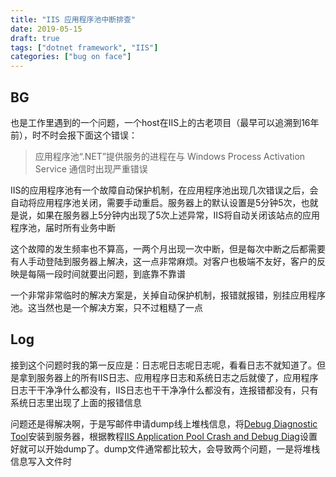 ```yaml
---
title: "IIS 应用程序池中断排查"
date: 2019-05-15
draft: true
tags: ["dotnet framework", "IIS"]
categories: ["bug on face"]
---
```


## BG

也是工作里遇到的一个问题，一个host在IIS上的古老项目（最早可以追溯到16年前），时不时会报下面这个错误：

> 应用程序池“.NET”提供服务的进程在与 Windows Process Activation Service 通信时出现严重错误

IIS的应用程序池有一个故障自动保护机制，在应用程序池出现几次错误之后，会自动将应用程序池关闭，需要手动重启。服务器上的默认设置是5分钟5次，也就是说，如果在服务器上5分钟内出现了5次上述异常，IIS将自动关闭该站点的应用程序池，届时所有业务中断

这个故障的发生频率也不算高，一两个月出现一次中断，但是每次中断之后都需要有人手动登陆到服务器上解决，这一点非常麻烦。对客户也极端不友好，客户的反映是每隔一段时间就要出问题，到底靠不靠谱

一个非常非常临时的解决方案是，关掉自动保护机制，报错就报错，别挂应用程序池。这当然也是一个解决方案，只不过粗糙了一点
## Log

接到这个问题时我的第一反应是：日志呢日志呢日志呢，看看日志不就知道了。但是拿到服务器上的所有IIS日志、应用程序日志和系统日志之后就傻了，应用程序日志干干净净什么都没有，IIS日志也干干净净什么都没有，连报错都没有，只有系统日志里出现了上面的报错信息

问题还是得解决啊，于是写邮件申请dump线上堆栈信息，将[Debug Diagnostic Tool](https://www.microsoft.com/en-us/download/details.aspx?id=58210)安装到服务器，根据教程[IIS Application Pool Crash and Debug Diag](https://blogs.msdn.microsoft.com/parvez/2016/08/06/iis-application-pool-crash-and-debug-diag/)设置好就可以开始dump了。dump文件通常都比较大，会导致两个问题，一是将堆栈信息写入文件时